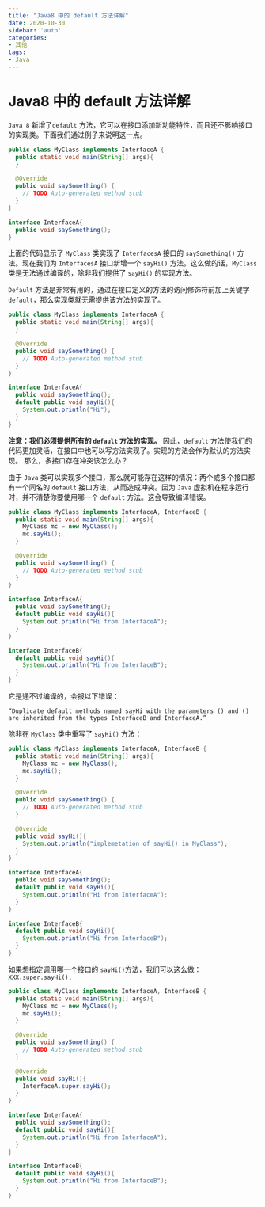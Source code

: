 ```yaml
---
title: "Java8 中的 default 方法详解"
date: 2020-10-30
sidebar: 'auto'
categories:
- 其他
tags:
- Java
---
```







# Java8 中的 default 方法详解


`Java 8` 新增了`default` 方法，它可以在接口添加新功能特性，而且还不影响接口的实现类。下面我们通过例子来说明这一点。

<!-- more -->

```java
public class MyClass implements InterfaceA {
  public static void main(String[] args){
  }

  @Override
  public void saySomething() {
    // TODO Auto-generated method stub
  }
}

interface InterfaceA{
  public void saySomething();
}
```

上面的代码显示了 `MyClass` 类实现了 `InterfacesA` 接口的 `saySomething()` 方法。现在我们为 `InterfacesA` 接口新增一个 `sayHi()` 方法。这么做的话，`MyClass` 类是无法通过编译的，除非我们提供了 `sayHi()` 的实现方法。

`Default` 方法是非常有用的，通过在接口定义的方法的访问修饰符前加上关键字 `default`，那么实现类就无需提供该方法的实现了。

```java
public class MyClass implements InterfaceA {
  public static void main(String[] args){
  }

  @Override
  public void saySomething() {
    // TODO Auto-generated method stub
  }
}

interface InterfaceA{
  public void saySomething();
  default public void sayHi(){
    System.out.println("Hi");
  }
}
```



**注意：我们必须提供所有的 `default` 方法的实现。** 因此，`default` 方法使我们的代码更加灵活，在接口中也可以写方法实现了。实现的方法会作为默认的方法实现。
那么，多接口存在冲突该怎么办？

由于 `Java` 类可以实现多个接口，那么就可能存在这样的情况：两个或多个接口都有一个同名的 `default` 接口方法，从而造成冲突。因为 `Java` 虚拟机在程序运行时，并不清楚你要使用哪一个 `default` 方法。这会导致编译错误。

```java
public class MyClass implements InterfaceA, InterfaceB {
  public static void main(String[] args){
    MyClass mc = new MyClass();
    mc.sayHi();
  }

  @Override
  public void saySomething() {
    // TODO Auto-generated method stub
  }
}

interface InterfaceA{
  public void saySomething();
  default public void sayHi(){
    System.out.println("Hi from InterfaceA");
  }
}

interface InterfaceB{
  default public void sayHi(){
    System.out.println("Hi from InterfaceB");
  }
}
```

它是通不过编译的，会报以下错误：

```
“Duplicate default methods named sayHi with the parameters () and () are inherited from the types InterfaceB and InterfaceA.”
```

除非在 `MyClass` 类中重写了 `sayHi()` 方法：

```java
public class MyClass implements InterfaceA, InterfaceB {
  public static void main(String[] args){
    MyClass mc = new MyClass();
    mc.sayHi();
  }

  @Override
  public void saySomething() {
    // TODO Auto-generated method stub
  }

  @Override
  public void sayHi(){
    System.out.println("implemetation of sayHi() in MyClass");
  }
}

interface InterfaceA{
  public void saySomething();
  default public void sayHi(){
    System.out.println("Hi from InterfaceA");
  }
}

interface InterfaceB{
  default public void sayHi(){
    System.out.println("Hi from InterfaceB");
  }
}
```

如果想指定调用哪一个接口的 `sayHi()`方法，我们可以这么做：`XXX.super.sayHi();`

```java
public class MyClass implements InterfaceA, InterfaceB {
  public static void main(String[] args){
    MyClass mc = new MyClass();
    mc.sayHi();
  }

  @Override
  public void saySomething() {
    // TODO Auto-generated method stub
  }

  @Override
  public void sayHi(){
    InterfaceA.super.sayHi();
  }
}

interface InterfaceA{
  public void saySomething();
  default public void sayHi(){
    System.out.println("Hi from InterfaceA");
  }
}

interface InterfaceB{
  default public void sayHi(){
    System.out.println("Hi from InterfaceB");
  }
}
```
